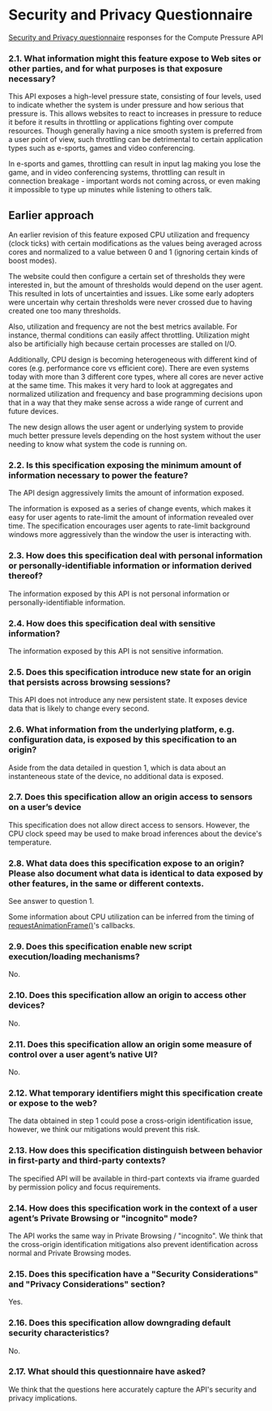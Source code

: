 # Security and Privacy Questionnaire

[Security and Privacy questionnaire](https://www.w3.org/TR/security-privacy-questionnaire/)
responses for the Compute Pressure API

### 2.1. What information might this feature expose to Web sites or other parties, and for what purposes is that exposure necessary?

This API exposes a high-level pressure state, consisting of four levels,
used to indicate whether the system is under pressure and how serious that
pressure is. This allows websites to react to increases in pressure to
reduce it before it results in throttling or applications fighting over
compute resources. Though generally having a nice smooth system is preferred
from a user point of view, such throttling can be detrimental  to certain
application types such as e-sports, games and video conferencing.

In e-sports and games, throttling can result in input lag making you lose the
game, and in video conferencing systems, throttling can result in connection
breakage - important words not coming across, or even making it impossible
to type up minutes while listening to others talk.

Earlier approach
---

An earlier revision of this feature exposed CPU utilization and frequency (clock
ticks) with certain modifications as the values being averaged across cores and
normalized to a value between 0 and 1 (ignoring certain kinds of boost modes).

The website could then configure a certain set of thresholds they were interested
in, but the amount of thresholds would depend on the user agent. This resulted in
lots of uncertainties and issues. Like some early adopters were uncertain why
certain thresholds were never crossed due to having created one too
many thresholds.

Also, utilization and frequency are not the best metrics available. For instance,
thermal conditions can easily affect throttling. Utilization might also be
artificially high because certain processes are stalled on I/O.

Additionally, CPU design is becoming heterogeneous with different kind of cores
(e.g. performance core vs efficient core). There are even systems today with more
than 3 different core types, where all cores are never active at the same time.
This makes it very hard to look at aggregates and normalized utilization and frequency
and base programming decisions upon that in a way that they make sense across a
wide range of current and future devices.

The new design allows the user agent or underlying system to provide much better
pressure levels depending on the host system without the user needing to know
what system the code is running on.

### 2.2. Is this specification exposing the minimum amount of information necessary to power the feature?

The API design aggressively limits the amount of information exposed.

The information is exposed as a series of change events, which makes it easy for
user agents to rate-limit the amount of information revealed over time. The
specification encourages user agents to rate-limit background windows more
aggressively than the window the user is interacting with.

### 2.3. How does this specification deal with personal information or personally-identifiable information or information derived thereof?

The information exposed by this API is not personal information or
personally-identifiable information.

### 2.4. How does this specification deal with sensitive information?

The information exposed by this API is not sensitive information.

### 2.5. Does this specification introduce new state for an origin that persists across browsing sessions?

This API does not introduce any new persistent state. It exposes device data
that is likely to change every second.

### 2.6. What information from the underlying platform, e.g. configuration data, is exposed by this specification to an origin?

Aside from the data detailed in question 1, which is data about an instanteneous
state of the device, no additional data is exposed.

### 2.7. Does this specification allow an origin access to sensors on a user’s device

This specification does not allow direct access to sensors. However, the CPU
clock speed may be used to make broad inferences about the device's
temperature.

### 2.8. What data does this specification expose to an origin? Please also document what data is identical to data exposed by other features, in the same or different contexts.

See answer to question 1.

Some information about CPU utilization can be inferred from the timing of
[requestAnimationFrame()](https://developer.mozilla.org/en-US/docs/Web/API/window/requestAnimationFrame)'s
callbacks.

### 2.9. Does this specification enable new script execution/loading mechanisms?

No.

### 2.10. Does this specification allow an origin to access other devices?

No.

### 2.11. Does this specification allow an origin some measure of control over a user agent’s native UI?

No.

### 2.12. What temporary identifiers might this specification create or expose to the web?

The data obtained in step 1 could pose a cross-origin identification issue,
however, we think our mitigations would prevent this risk.

### 2.13. How does this specification distinguish between behavior in first-party and third-party contexts?

The specified API will be available in third-part contexts via iframe
guarded by permission policy and focus requirements.

### 2.14. How does this specification work in the context of a user agent’s Private Browsing or "incognito" mode?

The API works the same way in Private Browsing / "incognito". We think that the
cross-origin identification mitigations also prevent identification across
normal and Private Browsing modes.

### 2.15. Does this specification have a "Security Considerations" and "Privacy Considerations" section?

Yes.

### 2.16. Does this specification allow downgrading default security characteristics?

No.

### 2.17. What should this questionnaire have asked?

We think that the questions here accurately capture the API's security and privacy implications.

